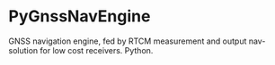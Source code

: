 # PyGnssNavEngine
GNSS navigation engine, fed by RTCM measurement and output nav-solution for low cost receivers. Python.
